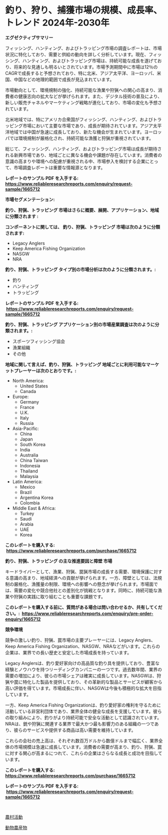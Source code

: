 <p><h1>釣り、狩り、捕獲市場の規模、成長率、トレンド 2024年-2030年</h1></p><p><strong>エグゼクティブサマリー</strong></p>
<p><p>フィッシング、ハンティング、およびトラッピング市場の調査レポートは、市場状況に特化しており、需要と供給の動向を詳しく分析しています。現在、フィッシング、ハンティング、およびトラッピング市場は、持続可能な成長を遂げており、将来的な見通しも明るいとされています。市場予測期間中に市場は12％のCAGRで成長すると予想されており、特に北米、アジア太平洋、ヨーロッパ、米国、中国などの地理的範囲で成長が見込まれています。</p><p>市場動向として、環境規制の強化、持続可能な漁業や狩猟への関心の高まり、消費者の健康志向の拡大などが挙げられます。また、デジタル技術の普及により、新しい販売チャネルやマーケティング戦略が進化しており、市場の変化も予想されています。</p><p>北米地域では、特にアメリカ合衆国がフィッシング、ハンティング、およびトラッピング市場において主要な市場であり、成長が期待されています。アジア太平洋地域では中国が急速に成長しており、新たな機会が生まれています。ヨーロッパでは環境規制が厳格化され、持続可能な漁獲と狩猟が重視されています。</p><p>総じて、フィッシング、ハンティング、およびトラッピング市場は成長が期待される新興市場であり、地域ごとに異なる機会や課題が存在しています。消費者の意識の高まりや環境への配慮が重視される中、市場参入を検討する企業にとって、市場調査レポートは重要な情報源となります。</p></p>
<p><strong>レポートのサンプル PDF を入手する: <a href="https://www.reliableresearchreports.com/enquiry/request-sample/1665712">https://www.reliableresearchreports.com/enquiry/request-sample/1665712</a></strong></p>
<p><strong>市場セグメンテーション:</strong></p>
<p><strong> 釣り、狩猟、トラッピング 市場はさらに概要、展開、アプリケーション、地域に分類されます :</strong></p>
<p><strong>コンポーネントに関しては、 釣り、狩猟、トラッピング 市場は次のように分類されます: &nbsp;</strong></p>
<p><ul><li>Legacy Anglers</li><li>Keep America Fishing Organization</li><li>NASGW</li><li>NRA</li></ul></p>
<p><strong> 釣り、狩猟、トラッピング タイプ別の市場分析は次のように分類されます。:</strong></p>
<p><ul><li>釣り</li><li>ハンティング</li><li>トラッピング</li></ul></p>
<p><strong>レポートのサンプル PDF を入手する: &nbsp;<a href="https://www.reliableresearchreports.com/enquiry/request-sample/1665712">https://www.reliableresearchreports.com/enquiry/request-sample/1665712</a></strong></p>
<p><strong> 釣り、狩猟、トラッピング アプリケーション別の市場産業調査は次のように分類されます。:</strong></p>
<p><ul><li>スポーツフィッシング協会</li><li>漁業組織</li><li>その他</li></ul></p>
<p><strong>地域に関して言えば、釣り、狩猟、トラッピング 地域ごとに利用可能なマーケットプレーヤーは次のとおりです。:</strong></p>
<p><ul>
    <li>
        North America:
        <ul>
            <li>United States</li>
            <li>Canada</li>
        </ul>
    </li>
    <li>
        Europe:
        <ul>
            <li>Germany</li>
            <li>France</li>
            <li>U.K.</li>
            <li>Italy</li>
            <li>Russia</li>
        </ul>
    </li>
    <li>
        Asia-Pacific:
        <ul>
            <li>China</li>
            <li>Japan</li>
            <li>South Korea</li>
            <li>India</li>
            <li>Australia</li>
            <li>China Taiwan</li>
            <li>Indonesia</li>
            <li>Thailand</li>
            <li>Malaysia</li>
        </ul>
    </li>
    <li>
        Latin America:
        <ul>
            <li>Mexico</li>
            <li>Brazil</li>
            <li>Argentina Korea</li>
            <li>Colombia</li>
        </ul>
    </li>
    <li>
        Middle East & Africa:
        <ul>
            <li>Turkey</li>
            <li>Saudi</li>
            <li>Arabia</li>
            <li>UAE</li>
            <li>Korea</li>
        </ul>
    </li>
    </ul></p>
<p><strong>このレポートを購入する: &nbsp;<a href="https://www.reliableresearchreports.com/purchase/1665712">https://www.reliableresearchreports.com/purchase/1665712</a></strong></p>
<p><strong>釣り、狩猟、トラッピング の主な推進要因と障壁 市場</strong></p>
<p><p>キードライバーとして、漁業、狩猟、罠猟市場の成長する需要、環境保護に対する意識の高まり、地域経済への貢献が挙げられます。一方、障壁としては、法規制の厳格化、漁獲量の制限、環境への影響への懸念が挙げられます。市場面では、需要の変化や競合他社との差別化が挑戦となります。同時に、持続可能な漁業や狩猟の実践に取り組むことも重要な課題です。</p></p>
<p><strong>このレポートを購入する前に、質問がある場合は問い合わせるか、共有してください。:&nbsp; <a href="https://www.reliableresearchreports.com/enquiry/pre-order-enquiry/1665712">https://www.reliableresearchreports.com/enquiry/pre-order-enquiry/1665712</a></strong></p>
<p><strong>競争環境</strong></p>
<p><p>競争の激しい釣り、狩猟、罠市場の主要プレーヤーには、Legacy Anglers、Keep America Fishing Organization、NASGW、NRAなどがいます。これらの企業は、業界での長い歴史と安定した市場成長を持っています。</p><p>Legacy Anglersは、釣り愛好家向けの高品質な釣り具を提供しており、豊富な経験とノウハウを持つリーディングカンパニーの一つです。過去数年間、業界の需要の増加により、彼らの市場シェアは確実に成長しています。NASGWは、狩猟や罠に特化した製品を提供しており、その革新的な製品とサービスが顧客から高い評価を得ています。市場成長に伴い、NASGWは今後も積極的な拡大を目指しています。</p><p>一方、Keep America Fishing Organizationは、釣り愛好家の権利を守るために活動している非営利団体であり、業界全体の健全な成長を支援しています。彼らの取り組みにより、釣りがより持続可能で安全な活動として認識されています。NRAは、銃や狩猟に関連する業界で最大かつ最も影響力のある組織の一つであり、彼らのサービスや提供する商品は高い需要を維持しています。</p><p>これらの会社の売上高は、それぞれ数百万ドルから数億ドルまで幅広く、業界全体の市場規模は急速に成長しています。消費者の需要が高まり、釣り、狩猟、罠に対する関心が高まるにつれて、これらの企業はさらなる成長と成功を目指しています。</p></p>
<p><strong>このレポートを購入する: &nbsp; <a href="https://www.reliableresearchreports.com/purchase/1665712">https://www.reliableresearchreports.com/purchase/1665712</a></strong></p>
<p><strong>レポートのサンプル PDF を入手する: &nbsp;<a href="https://www.reliableresearchreports.com/enquiry/request-sample/1665712">https://www.reliableresearchreports.com/enquiry/request-sample/1665712</a></strong><strong></strong></p>
<p>&nbsp;</p>
<p><p><a href="https://github.com/KaydenJohns1964/Market-Research-Report-List-1/blob/main/539619514905.md">農村活動</a></p><p><a href="https://github.com/marbadji/Market-Research-Report-List-1/blob/main/218553514904.md">動物農産物</a></p></p>